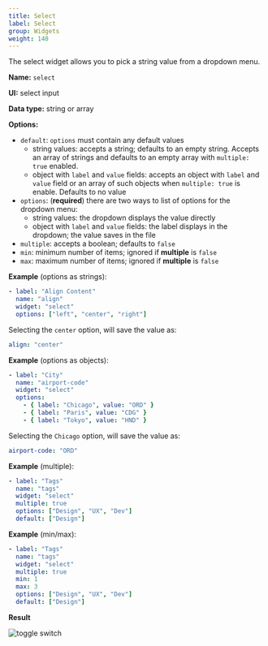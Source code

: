 ```yaml
---
title: Select
label: Select
group: Widgets
weight: 140
---
```


The select widget allows you to pick a string value from a dropdown menu.

**Name:** `select`

**UI:** select input

**Data type:** string or array

**Options:**

- `default`: `options` must contain any default values
  - string values: accepts a string; defaults to an empty string. Accepts an array of strings and defaults to an empty array  with `multiple: true` enabled.
  - object with `label` and `value` fields: accepts an object with `label` and `value` field or an array of such objects when `multiple: true` is enable. Defaults to no value
- `options`: (**required**) there are two ways to list of options for the dropdown menu:
  - string values: the dropdown displays the value directly
  - object with `label` and `value` fields: the label displays in the dropdown; the value saves in the file
- `multiple`: accepts a boolean; defaults to `false`
- `min`: minimum number of items; ignored if **multiple** is  `false`
- `max`: maximum number of items; ignored if **multiple** is  `false`

**Example** (options as strings):

```yaml
- label: "Align Content"
  name: "align"
  widget: "select"
  options: ["left", "center", "right"]
```

Selecting the `center` option, will save the value as:

```yaml
align: "center"
```

**Example** (options as objects):

```yaml
- label: "City"
  name: "airport-code"
  widget: "select"
  options:
    - { label: "Chicago", value: "ORD" }
    - { label: "Paris", value: "CDG" }
    - { label: "Tokyo", value: "HND" }
```

Selecting the `Chicago` option, will save the value as:

```yaml
airport-code: "ORD"
```

**Example** (multiple):

```yaml
- label: "Tags"
  name: "tags"
  widget: "select"
  multiple: true
  options: ["Design", "UX", "Dev"]
  default: ["Design"]
```

**Example** (min/max):

```yaml
- label: "Tags"
  name: "tags"
  widget: "select"
  multiple: true
  min: 1
  max: 3
  options: ["Design", "UX", "Dev"]
  default: ["Design"]
```

**Result**

![toggle switch](/img/widget-select.png)
